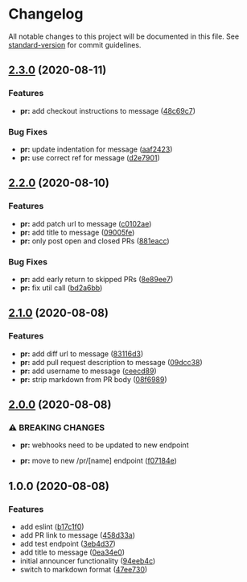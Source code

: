 # Changelog

All notable changes to this project will be documented in this file. See [standard-version](https://github.com/conventional-changelog/standard-version) for commit guidelines.

## [2.3.0](https://github.com/AndrewUsher/slack-pr-announcer/compare/v2.2.0...v2.3.0) (2020-08-11)


### Features

* **pr:** add checkout instructions to message ([48c69c7](https://github.com/AndrewUsher/slack-pr-announcer/commit/48c69c7b8804112c0f5d2d6967addeb441368143))


### Bug Fixes

* **pr:** update indentation for message ([aaf2423](https://github.com/AndrewUsher/slack-pr-announcer/commit/aaf242308bd31d02dce9582d762da31fe9aa113f))
* **pr:** use correct ref for message ([d2e7901](https://github.com/AndrewUsher/slack-pr-announcer/commit/d2e790130c10e4348f108f5b70b49812fe7d4342))

## [2.2.0](https://github.com/AndrewUsher/slack-pr-announcer/compare/v2.1.0...v2.2.0) (2020-08-10)


### Features

* **pr:** add patch url to message ([c0102ae](https://github.com/AndrewUsher/slack-pr-announcer/commit/c0102aec001449f8389ed2da3ebe95c1efdaba38))
* **pr:** add title to message ([09005fe](https://github.com/AndrewUsher/slack-pr-announcer/commit/09005fe41990a199b2636d8d5f52143d6f3b6c8c))
* **pr:** only post open and closed PRs ([881eacc](https://github.com/AndrewUsher/slack-pr-announcer/commit/881eacc7906ddb931e370dd869e35d7054dee793))


### Bug Fixes

* **pr:** add early return to skipped PRs ([8e89ee7](https://github.com/AndrewUsher/slack-pr-announcer/commit/8e89ee7870d5ae0acb9afd026ed0dca2f11d79d1))
* **pr:** fix util call ([bd2a6bb](https://github.com/AndrewUsher/slack-pr-announcer/commit/bd2a6bb306afdacbdbe6856794bb54971cc6a98e))

## [2.1.0](https://github.com/AndrewUsher/slack-pr-announcer/compare/v2.0.0...v2.1.0) (2020-08-08)


### Features

* **pr:** add diff url to message ([83116d3](https://github.com/AndrewUsher/slack-pr-announcer/commit/83116d3e701de759e17774bdc5fa39f8468567d4))
* **pr:** add pull request description to message ([09dcc38](https://github.com/AndrewUsher/slack-pr-announcer/commit/09dcc38a0d781e72f53c5c42d0b2db4b9cfefd75))
* **pr:** add username to message ([ceecd89](https://github.com/AndrewUsher/slack-pr-announcer/commit/ceecd89b4a9b8aa0c0bed781dfcc6e78d0b6119f))
* **pr:** strip markdown from PR body ([08f6989](https://github.com/AndrewUsher/slack-pr-announcer/commit/08f6989ffe7b59ea9c91abee386cb189c1ba99fc))

## [2.0.0](https://github.com/AndrewUsher/slack-pr-announcer/compare/v1.0.0...v2.0.0) (2020-08-08)


### ⚠ BREAKING CHANGES

* **pr:** webhooks need to be updated to new endpoint

* **pr:** move to new /pr/[name] endpoint ([f07184e](https://github.com/AndrewUsher/slack-pr-announcer/commit/f07184e01853a1ff76bdd7e0f8b1e57b390eac39))

## 1.0.0 (2020-08-08)


### Features

* add eslint ([b17c1f0](https://github.com/AndrewUsher/slack-pr-announcer/commit/b17c1f082f532654265090e3ada2ffb1f6a8cafe))
* add PR link to message ([458d33a](https://github.com/AndrewUsher/slack-pr-announcer/commit/458d33a52a5381c016df7cc4fb2642ca32d0de87))
* add test endpoint ([3eb4d37](https://github.com/AndrewUsher/slack-pr-announcer/commit/3eb4d37c80c09fd361bb71150c86d8583756cfa9))
* add title to message ([0ea34e0](https://github.com/AndrewUsher/slack-pr-announcer/commit/0ea34e0b2e99e5544fb19d4f5fb406a538f2051a))
* initial announcer functionality ([94eeb4c](https://github.com/AndrewUsher/slack-pr-announcer/commit/94eeb4cba3b2e3abd32f9df4b7a5f5965862eaf7))
* switch to markdown format ([47ee730](https://github.com/AndrewUsher/slack-pr-announcer/commit/47ee73072caeecff6a833478556aff56bd7fc494))

